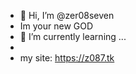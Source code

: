 - 👋 Hi, I’m @zer08seven
- Im your new GOD
- 🌱 I’m currently learning ...
- 
- my site: https://z087.tk

<!---
zer08seven/zer08seven is a ✨ special ✨ repository because its `README.md` (this file) appears on your GitHub profile.
You can click the Preview link to take a look at your changes.
--->
